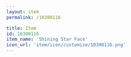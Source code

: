 ```yaml
---
layout: item
permalink: /10300116

title: Item
id: 10300116
item_name: 'Shining Star Face'
icon_url: 'item/icon/customize/10300116.png'
---
```

